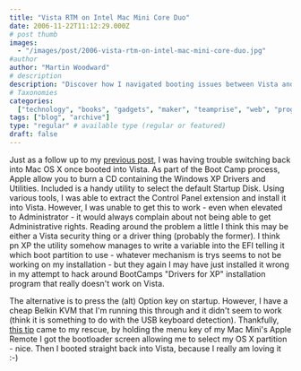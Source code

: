 ```yaml
---
title: "Vista RTM on Intel Mac Mini Core Duo"
date: 2006-11-22T11:12:29.000Z
# post thumb
images:
  - "/images/post/2006-vista-rtm-on-intel-mac-mini-core-duo.jpg"
#author
author: "Martin Woodward"
# description
description: "Discover how I navigated booting issues between Vista and Mac OS X on my Intel Mac Mini, leading to a handy workaround."
# Taxonomies
categories:
  ["technology", "books", "gadgets", "maker", "teamprise", "web", "programming"]
tags: ["blog", "archive"]
type: "regular" # available type (regular or featured)
draft: false
---
```


[](http://www.woodwardweb.com/WindowsLiveWriter/VistaRTMonIntelMacMini_B4B1/startupdisk6.png) Just as a follow up to my [previous post](http://www.woodwardweb.com/teamprise/000304.html), I was having trouble switching back into Mac OS X once booted into Vista. As part of the Boot Camp process, Apple allow you to burn a CD containing the Windows XP Drivers and Utilities. Included is a handy utility to select the default Startup Disk. Using various tools, I was able to extract the Control Panel extension and install it into Vista. However, I was unable to get this to work - even when elevated to Administrator - it would always complain about not being able to get Administrative rights. Reading around the problem a little I think this may be either a Vista security thing or a driver thing (probably the former). I think pn XP the utility somehow manages to write a variable into the EFI telling it which boot partition to use - whatever mechanism is trys seems to not be working on my installation - but they again I may have just installed it wrong in my attempt to hack around BootCamps "Drivers for XP" installation program that really doesn't work on Vista.

The alternative is to press the (alt) Option key on startup. However, I have a cheap Belkin KVM that I'm running this through and it didn't seem to work (think it is something to do with the USB keyboard detection). Thankfully, [this tip](http://www.macworld.com/weblogs/macosxhints/2006/05/bootremote/index.php) came to my rescue, by holding the menu key of my Mac Mini's Apple Remote I got the bootloader screen allowing me to select my OS X partition - nice. Then I booted straight back into Vista, because I really am loving it :-)
